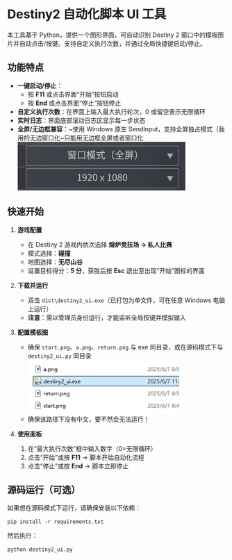 # Destiny2 自动化脚本 UI 工具

本工具基于 Python，提供一个图形界面，可自动识别 Destiny 2 窗口中的模板图片并自动点击/按键。支持自定义执行次数，并通过全局快捷键启动/停止。

## 功能特点

- **一键启动/停止**：  
  - 按 **F11** 或点击界面“开始”按钮启动  
  - 按 **End** 或点击界面“停止”按钮停止  
- **自定义执行次数**：在界面上输入最大执行轮次，0 或留空表示无限循环  
- **实时日志**：界面底部滚动日志区显示每一步状态  
- **全屏/无边框兼容**：~使用 Windows 原生 SendInput，支持全屏独占模式（我用的无边窗口化~只能用无边框全屏或者窗口化
![alt text](image.png)

## 快速开始
1. **游戏配置**  
   - 在 Destiny 2 游戏内依次选择 **熔炉竞技场 → 私人比赛**  
   - 模式选择：**碰撞**  
   - 地图选择：**无尽山谷**  
   - 设置目标得分：**5 分**，获胜后按 **Esc** 退出至出现“开始”图标的界面  

2. **下载并运行**  
   - 双击 `dist\destiny2_ui.exe`（已打包为单文件，可在任意 Windows 电脑上运行）  
   - **注意**：需以管理员身份运行，才能监听全局按键并模拟输入  

3. **配置模板图**  
   - 确保 `start.png`、`a.png`、`return.png` 与 exe 同目录，或在源码模式下与 `destiny2_ui.py` 同目录  
   ![alt text](image-1.png)
   - 确保该路径下没有中文，要不然会无法运行！
4. **使用面板**  
   1. 在“最大执行次数”框中输入数字（0=无限循环）  
   2. 点击“开始”或按 **F11** → 脚本开始自动化流程  
   3. 点击“停止”或按 **End** → 脚本立即停止 

## 源码运行（可选）

如果想在源码模式下运行，请确保安装以下依赖：

    pip install -r requirements.txt
然后执行：

    python destiny2_ui.py
